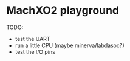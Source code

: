 # MachXO2 playground

TODO:

- test the UART
- run a little CPU (maybe minerva/labdasoc?)
- test the I/O pins
